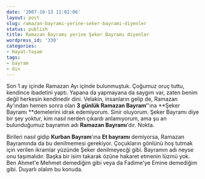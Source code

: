 ```yaml
---
date: '2007-10-13 11:02:06'
layout: post
slug: ramazan-bayrami-yerine-seker-bayrami-diyenler
status: publish
title: Ramazan Bayramı yerine Şeker Bayramı diyenler
wordpress_id: '330'
categories:
- Hayat-Yaşam
tags:
- bayram
- din
---
```


Son 1 ay içinde Ramazan Ayı içinde bulunmuştuk. Çoğumuz oruç tuttu, kendince ibadetini yaptı. Yapana da yapmayana da saygım var, zaten benim değil herkesin kendinedir dini. Velakin, insanların gelip de, Ramazan Ay'ından hemen sonra olan **3 günlük Ramazan Bayram'**'ına **Şeker Bayramı **demelerini idrak edemiyorum. Sinir oluyorum. Şeker Bayramı diye bir şey yoktur, kim nasıl nerden çıkardı anlamıyorum, ama şu an bulunduğumuz bayramın adı **Ramazan Bayramı**'dır. Nokta.

Birileri nasıl gidip **Kurban Bayram**'ına **Et bayramı** demiyorsa, Ramazan Bayramında da bu denilmemesi gerekiyor. Çoçukların gönlünü hoş tutmak için verilen ikramlar yüzünde Şeker denilmeyecği gibi. Bayramın adı neyse onu taşımalıdır. Başka bir isim takarak özüne hakaret etmenin lüzmü yok. Ben Ahmet'e Mehmet demediğim gibi veya da Fadime'ye Emine demediğim gibi. Duyarlı olalım bu konuda. 

